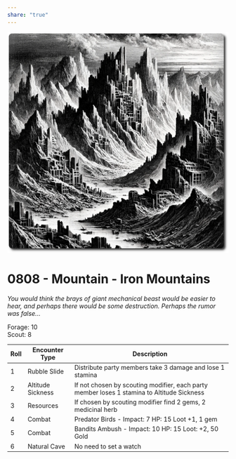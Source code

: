 ```yaml
---
share: "true"
---
```

![mountain](./mountain.png)
# 0808 - Mountain - Iron Mountains

*You would think the brays of giant mechanical beast would be easier to hear, and perhaps there would be some destruction. Perhaps the rumor was false...*
 
Forage: 10    
Scout: 8    
    
| Roll | Encounter Type | Description |    
| ---- | ---- | ---- |    
| 1 | Rubble Slide | Distribute party members take 3 damage and lose 1 stamina |    
| 2 | Altitude Sickness | If not chosen by scouting modifier, each party member loses 1 stamina to Altitude Sickness |    
| 3 | Resources | If chosen by scouting modifier find 2 gems, 2 medicinal herb |    
| 4 | Combat | Predator Birds - Impact: 7 HP: 15 Loot +1, 1 gem |    
| 5 | Combat | Bandits Ambush - Impact: 10 HP: 15 Loot: +2, 50 Gold |    
| 6 | Natural Cave | No need to set a watch |    
    